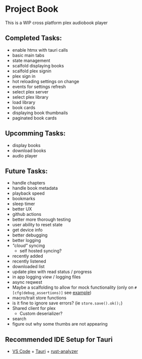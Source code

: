 # Project Book

This is a WIP cross platform plex audiobook player

## Completed Tasks:
- enable htmx with tauri calls
- basic main tabs
- state management
- scalfold displaying books
- scalfold plex signin
- plex sign in
- hot reloading settings on change
- events for settings refresh
- select plex server
- select plex library
- load library
- book cards
- displaying book thumbnails
- paginated book cards

## Upcomming Tasks:
- display books
- download books
- audio player


## Future Tasks:
- handle chapters
- handle book metadata
- playback speed
- bookmarks
- sleep timer
- better UX
- github actions
- better more thorough testing
- user ability to reset state
- get device info
- better debugging
- better logging
- _"cloud"_ syncing
  - self hosted syncing?
- recently added
- recently listened
- downloaded list
- update plex with read status / progress
- in app logging view / logging files
- async reqwest
- Maybe a scalfolding to allow for mock functionality (only on `#[cfg(debug_assertions)]` see [example](https://stackoverflow.com/questions/39204908/how-to-check-release-debug-builds-using-cfg-in-rust))
- macro/trait store functions
- is it fine to ignore save errors? (ie `store.save().ok();`)
- Shared client for plex
  - Custom deserializer?
- search
- figure out why some thumbs are not appearing

## Recommended IDE Setup for Tauri

- [VS Code](https://code.visualstudio.com/) + [Tauri](https://marketplace.visualstudio.com/items?itemName=tauri-apps.tauri-vscode) + [rust-analyzer](https://marketplace.visualstudio.com/items?itemName=rust-lang.rust-analyzer)
